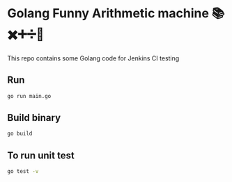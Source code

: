 # Golang Funny Arithmetic machine 📚✖️➕➗🔢
This repo contains some Golang code for Jenkins CI testing

## Run
```bash
go run main.go
```

## Build binary
```bash
go build
```
## To run unit test
```bash
go test -v
```
